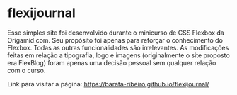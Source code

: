 # flexijournal

Esse simples site foi desenvolvido durante o minicurso de CSS Flexbox da Origamid.com.
Seu propósito foi apenas para reforçar o conhecimento do Flexbox. Todas as outras funcionalidades são irrelevantes. As modificações
feitas em relação a tipografia, logo e imagens (originalmente o site proposto era FlexBlog) foram apenas uma decisão pessoal sem qualquer
relação com o curso.

Link para visitar a página: <https://barata-ribeiro.github.io/flexijournal/>
